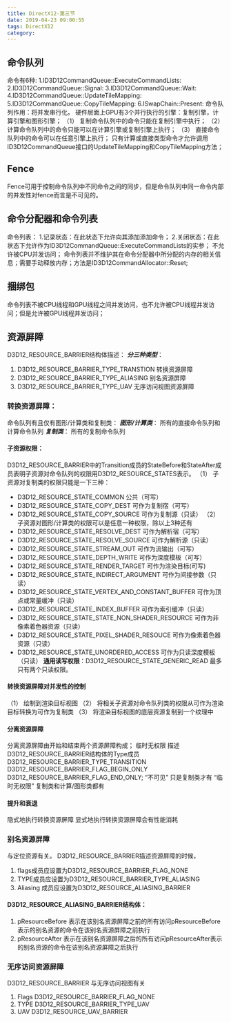 ```yaml
---
title: DirectX12-第三节
date: 2019-04-23 09:00:55
tags: DirectX12
category:
---
```

## 命令队列
命令有6种:
1.ID3D12CommandQueue::ExecuteCommandLists:
2.ID3D12CommandQueue::Signal:
3.ID3D12CommandQueue::Wait:
4.ID3D12CommandQueue::UpdateTileMapping:
5.ID3D12CommandQueue::CopyTileMapping:
6.ISwapChain::Present:
命令队列作用：将并发串行化。
硬件层面上GPU有3个并行执行的引擎：复制引擎，计算引擎和图形引擎；
（1） 复制命令队列中的命令只能在复制引擎中执行；
（2） 计算命令队列中的命令只能可以在计算引擎或复制引擎上执行；
（3） 直接命令队列中的命令可以在任意引擎上执行；
只有计算或直接类型命令才允许调用ID3D12CommandQueue接口的UpdateTileMapping和CopyTileMapping方法；
## Fence
Fence可用于控制命令队列中不同命令之间的同步，但是命令队列中同一命令内部的并发性对fence而言是不可见的。
## 命令分配器和命令列表
命令列表：
1.记录状态：在此状态下允许向其添加添加命令；
2.关闭状态：在此状态下允许作为ID3D12CommandQueue::ExecuteCommandLists的实参；
不允许被CPU并发访问；
命令列表并不维护其在命令分配器中所分配的内存的相关信息；需要手动释放内存；方法是ID3D12CommandAllocator::Reset;
## 捆绑包
命令列表不被CPU线程和GPU线程之间并发访问，也不允许被CPU线程并发访问；但是允许被GPU线程并发访问；
## 资源屏障
D3D12_RESOURCE_BARRIER结构体描述：
***分三种类型***：
1. D3D12_RESOURCE_BARRIER_TYPE_TRANSTION 转换资源屏障
2. D3D12_RESOURCE_BARRIER_TYPE_ALIASING  别名资源屏障
3. D3D12_RESOURCE_BARRIER_TYPE_UAV       无序访问视图资源屏障

### 转换资源屏障：
命令队列有且仅有图形/计算类和复制类：
***图形/计算类***： 所有的直接命令队列和计算命令队列
***复制类***： 所有的复制命令队列
#### 子资源权限：
D3D12_RESOURCE_BARRIER中的Transition成员的StateBefore和StateAfter成员表明子资源对命令队列的权限用D3D12_RESOURCE_STATES表示。
（1） 子资源对复制类的权限只能是一下三种：
* D3D12_RESOURCE_STATE_COMMON 公共（可写）
* D3D12_RESOURCE_STATE_COPY_DEST 可作为复制宿（可写）
* D3D12_RESOURCE_STATE_COPY_SOURCE 可作为复制源（只读）
（2） 子资源对图形/计算类的权限可以是任意一种权限，除以上3种还有
* D3D12_RESOURCE_STATE_RESOLVE_DEST 可作为解析宿（可写）
* D3D12_RESOURCE_STATE_RESOLVE_SOURCE 可作为解析源（只读）
* D3D12_RESOURCE_STATE_STREAM_OUT 可作为流输出（可写）
* D3D12_RESOURCE_STATE_DEPTH_WRITE 可作为深度模板（可写）
* D3D12_RESOURCE_STATE_RENDER_TARGET 可作为渲染目标(可写)
* D3D12_RESOURCE_STATE_INDIRECT_ARGUMENT 可作为间接参数（只读）
* D3D12_RESOURCE_STATE_VERTEX_AND_CONSTANT_BUFFER 可作为顶点或常量缓冲（只读）
* D3D12_RESOURCE_STATE_INDEX_BUFFER 可作为索引缓冲（只读）
* D3D12_RESOURCE_STATE_STATE_NON_SHADER_RESOURCE 可作为非像素着色器资源（只读）
* D3D12_RESOURCE_STATE_PIXEL_SHADER_RESOUCE 可作为像素着色器资源（只读）
* D3D12_RESOURCE_STATE_UNORDERED_ACCESS 可作为只读深度模板（只读）
**通用读写权限**：D3D12_RESOURCE_STATE_GENERIC_READ
最多只有两个只读权限。

#### 转换资源屏障对并发性的控制
（1） 绘制到渲染目标视图
（2） 将相关子资源对命令队列类的权限从可作为渲染目标转换为可作为复制类
（3） 将渲染目标视图的底层资源复制到一个纹理中

#### 分离资源屏障
分离资源屏障由开始和结束两个资源屏障构成； 临时无权限
描述D3D12_RESOURCE_BARRIER结构体的Type成员D3D12_RESOURCE_BARRIER_TYPE_TRANSITION
D3D12_RESOURCE_BARRIER_FLAG_BEGIN_ONLY
D3D12_RESOURCE_BARRIER_FLAG_END_ONLY;
“不可见” 只是复制类才有
“临时无权限” 复制类和计算/图形类都有

#### 提升和衰退
隐式地执行转换资源屏障
显式地执行转换资源屏障会有性能消耗

### 别名资源屏障
与定位资源有关。
D3D12_RESOURCE_BARRIER描述资源屏障的时候，
1. flags成员应设置为D3D12_RESOURCE_BARRIER_FLAG_NONE
2. TYPE成员应设置为D3D12_RESOURCE_BARRIER_TYPE_ALIASING
3. Aliasing 成员应设置为D3D12_RESOURCE_ALIASING_BARRIER
#### D3D12_RESOURCE_ALIASING_BARRIER结构体：
1. pResourceBefore
表示在该别名资源屏障之前的所有访问pResourceBefore表示的别名资源的命令在该别名资源屏障之前执行
2. pResourceAfter
表示在该别名资源屏障之后的所有访问pResourceAfter表示的别名资源的命令在该别名资源屏障之后执行

### 无序访问资源屏障
D3D12_RESOURCE_BARRIER 与无序访问视图有关
1. Flags D3D12_RESOURCE_BARRIER_FLAG_NONE
2. TYPE D3D12_RESOURCE_BARRIER_TYPE_UAV
3. UAV D3D12_RESOURCE_UAV_BARRIER